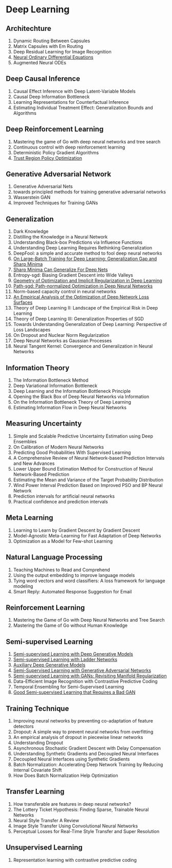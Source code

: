 # Deep Learning

## Architechture

1. Dynamic Routing Between Capsules
2. Matrix Capsules with Em Routing
3. Deep Residual Learning for Image Recognition
4. [Neural Ordinary Differential Equations](../notes/NeuralODE.html)
5. Augmented Neural ODEs

## Deep Causal Inference

1. Causal Effect Inference with Deep Latent-Variable Models
2. Causal Deep Information Bottleneck
3. Learning Representations for Counterfactual Inference
4. Estimating Individual Treatment Effect: Generalization Bounds and Algorithms

## Deep Reinforcement Learning

1. Mastering the game of Go with deep neural networks and tree search
2. Continuous control with deep reinforcement learning
3. Deterministic Policy Gradient Algorithms
4. [Trust Region Policy Optimization](../notes/TRPO.html)

## Generative Adversarial Network

1. Generative Adversarial Nets
2. towards principled methods for training generative adversarial networks
3. Wasserstein GAN
4. Improved Techniques for Training GANs

## Generalization

1. Dark Knowledge
2. Distilling the Knowledge in a Neural Network
3. Understanding Black-box Predictions via Influence Functions
4. Understanding Deep Learning Requires Rethinking Generalization
5. DeepFool: a simple and accurate method to fool deep neural networks
6. [On Large-Batch Training for Deep Learning: Generalization Gap and Sharp Minima](../notes/Sharpe_Minima_Exp.html)
7. [Sharp Minima Can Generalize For Deep Nets](../notes/Sharpe_Minima_Works.html)
8. Entropy-sgd: Biasing Gradient Descent into Wide Valleys
9. [Geometry of Optimization and Implicit Regularization in Deep Learning](../notes/pathSGD.html)
10. [Path-sgd: Path-normalized Optimization in Deep Neural Networks](../notes/pathSGD.html)
11. Norm-based capacity control in neural networks
12. [An Empirical Analysis of the Optimization of Deep Network Loss Surfaces](../notes/Empirical_Loss.html)
13. Theory of Deep Learning II: Landscape of the Empirical Risk in Deep Learning
14. Theory of Deep Learning III: Generalization Properties of SGD
15. Towards Understanding Generalization of Deep Learning: Perspective of Loss Landscapes
16. On Dropout and Nuclear Norm Regularization
17. Deep Neural Networks as Gaussian Processes
18. Neural Tangent Kernel: Convergence and Generalization in Neural Networks

## Information Theory

1. The Information Bottleneck Method
2. Deep Variational Information Bottleneck
3. Deep Learning and the Information Bottleneck Principle
4. Opening the Black Box of Deep Neural Networks via Information
5. On the Information Bottleneck Theory of Deep Learning
6. Estimating Information Flow in Deep Neural Networks

## Measuring Uncertainty

1. Simple and Scalable Predictive Uncertainty Estimation using Deep Ensembles
2. On Calibration of Modern Neural Networks
3. Predicting Good Probabilities With Supervised Learning
4. A Comprehensive Review of Neural Network-based Prediction Intervals and New Advances
5. Lower Upper Bound Estimation Method for Construction of Neural Network-Based Prediction
6. Estimating the Mean and Variance of the Target Probability Distribution
7. Wind Power Interval Prediction Based on Improved PSO and BP Neural Network
8. Prediction intervals for artificial neural networks
9. Practical confidence and prediction intervals

## Meta Learning

1. Learning to Learn by Gradient Descent by Gradient Descent
2. Model-Agnostic Meta-Learning for Fast Adaptation of Deep Networks
3. Optimization as a Model for Few-shot Learning

## Natural Language Processing

1. Teaching Machines to Read and Comprehend
2. Using the output embedding to improve language models
3. Tying word vectors and word classifiers: A loss framework for language modeling
4. Smart Reply: Automated Response Suggestion for Email

## Reinforcement Learning

1. Mastering the Game of Go with Deep Neural Networks and Tree Search
2. Mastering the Game of Go without Human Knowledge

## Semi-supervised Learning

1. [Semi-supervised Learning with Deep Generative Models](https://zizouhe.github.io/stats-and-beyond/contents/semi.html)
2. [Semi-supervised Learning with Ladder Networks](https://zizouhe.github.io/stats-and-beyond/contents/semi.html)
3. [Auxiliary Deep Generative Models](https://zizouhe.github.io/stats-and-beyond/contents/semi.html)
4. [Semi-Supervised Learning with Generative Adversarial Networks](https://zizouhe.github.io/stats-and-beyond/contents/semi.html)
5. [Semi-supervised Learning with GANs: Revisiting Manifold Regularization](https://zizouhe.github.io/stats-and-beyond/contents/semi.html)
6. Data-Efficient Image Recognition with Contrastive Predictive Coding
7. Temporal Ensembling for Semi-Supervised Learning
8. [Good Semi-supervised Learning that Requires a Bad GAN](../notes/Good_Semi_Bad_GAN.html)


## Training Technique

1. Improving neural networks by preventing co-adaptation of feature detectors
2. Dropout: A simple way to prevent neural networks from overfitting
3. An empirical analysis of dropout in piecewise linear networks
4. Understanding Dropout
5. Asynchronous Stochastic Gradient Descent with Delay Compensation
6. Understanding Synthetic Gradients and Decoupled Neural Interfaces
7. Decoupled Neural Interfaces using Synthetic Gradients
8. Batch Normalization: Accelerating Deep Network Training by Reducing Internal Covariate Shift
9. How Does Batch Normalization Help Optimization

## Transfer Learning

1. How transferable are features in deep neural networks?
2. The Lottery Ticket Hypothesis: Finding Sparse, Trainable Neural Networks
3. Neural Style Transfer A Review
4. Image Style Transfer Using Convolutional Neural Networks
5. Perceptual Losses for Real-Time Style Transfer and Super Resolution

## Unsupervised Learning

1. Representation learning with contrastive predictive coding
